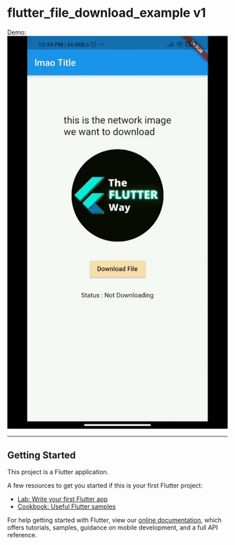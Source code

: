 # flutter_file_download_example v1

Demo:
![Demo](https://raw.githubusercontent.com/ashitechdev/Flutter-Download-Example/master/flutter_file_download_example%20v1/assets/live_demo.gif)

---------------------------
## Getting Started

This project is a Flutter application.

A few resources to get you started if this is your first Flutter project:

- [Lab: Write your first Flutter app](https://flutter.dev/docs/get-started/codelab)
- [Cookbook: Useful Flutter samples](https://flutter.dev/docs/cookbook)

For help getting started with Flutter, view our
[online documentation](https://flutter.dev/docs), which offers tutorials,
samples, guidance on mobile development, and a full API reference.
